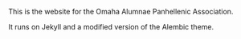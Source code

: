 This is the website for the Omaha Alumnae Panhellenic Association.

It runs on Jekyll and a modified version of the Alembic theme.
